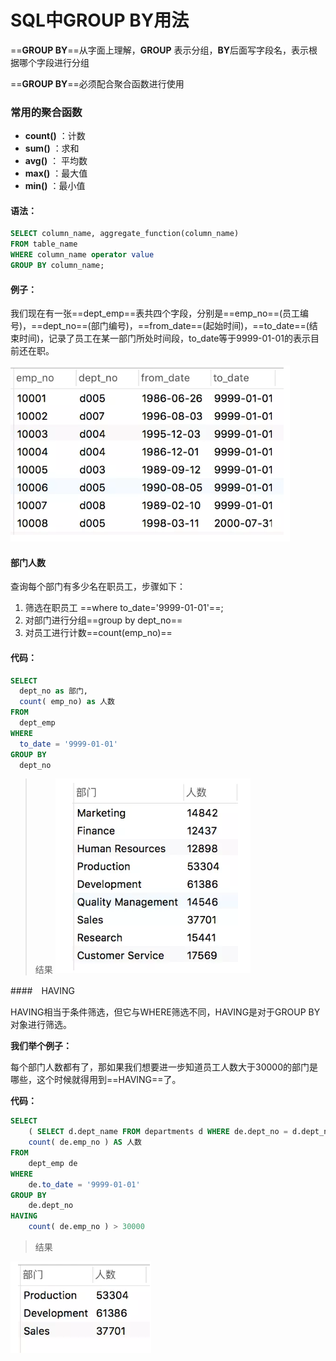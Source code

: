 # SQL中GROUP BY用法 



==**GROUP BY**==从字面上理解，**GROUP** 表示分组，**BY**后面写字段名，表示根据哪个字段进行分组

==**GROUP BY**==必须配合聚合函数进行使用

### 常用的聚合函数

+ **count()** ：计数
+ **sum()** ：求和
+ **avg()** ： 平均数
+ **max()** ：最大值
+ **min()**  ：最小值

#### 语法：

```SQL
SELECT column_name, aggregate_function(column_name)
FROM table_name
WHERE column_name operator value
GROUP BY column_name;
```

#### 例子：

我们现在有一张==dept_emp==表共四个字段，分别是==emp_no==(员工编号)，==dept_no==(部门编号)，==from_date==(起始时间)，==to_date==(结束时间)，记录了员工在某一部门所处时间段，to_date等于9999-01-01的表示目前还在职。

![数据表](../images/MySQL/12232.png "数据表")  
#### 部门人数

查询每个部门有多少名在职员工，步骤如下：

1. 筛选在职员工 ==where to_date='9999-01-01'==;
2. 对部门进行分组==group by dept_no==
3. 对员工进行计数==count(emp_no)==

#### 代码：

```SQL
SELECT
  dept_no as 部门,
  count( emp_no) as 人数
FROM
  dept_emp 
WHERE
  to_date = '9999-01-01' 
GROUP BY
  dept_no
```

> 结果
![查询结果](../images/MySQL/1569053216830.png "查询结果")  

####　HAVING

HAVING相当于条件筛选，但它与WHERE筛选不同，HAVING是对于GROUP BY对象进行筛选。

**我们举个例子：**

每个部门人数都有了，那如果我们想要进一步知道员工人数大于30000的部门是哪些，这个时候就得用到==HAVING==了。

**代码：**

```SQL
SELECT
    ( SELECT d.dept_name FROM departments d WHERE de.dept_no = d.dept_no ) AS 部门,
    count( de.emp_no ) AS 人数 
FROM
    dept_emp de 
WHERE
    de.to_date = '9999-01-01' 
GROUP BY
    de.dept_no 
HAVING
    count( de.emp_no ) > 30000 
```

> 结果

![查询结果](../images/MySQL/1569053558894.png "查询结果")  